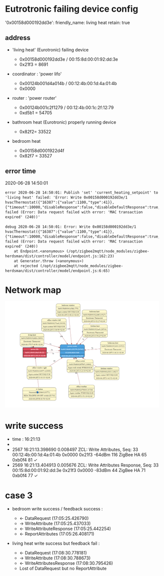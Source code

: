 # Eutrotronic failing device config

  '0x00158d000192dd3e':
    friendly_name: living heat
    retain: true

## address
* 'living heat' (Eurotronic) failing device
  * 0x00158d000192dd3e / 00:15:8d:00:01:92:dd:3e
  * 0x21f3 = 8691

* coordinator : 'power lifo'
  * 0x00124b001d4a014b / 00:12:4b:00:1d:4a:01:4b
  * 0x0000
* router      : 'power router'
  * 0x00124b001c2f1279 / 00:12:4b:00:1c:2f:12:79
  * 0xd5b1 = 54705

* bathroom heat (Eurotronic) properly running device
  * 0x82f2= 33522

* bedroom heat
  * 0x00158d0001922d4f
  * 0x82f7 = 33527


## error time 
2020-06-28 14:50:01

```
error 2020-06-28 14:50:01: Publish 'set' 'current_heating_setpoint' to 'living heat' failed: 'Error: Write 0x00158d000192dd3e/1 hvacThermostat({"16387":{"value":1100,"type":41}}, {"timeout":10000,"disableResponse":false,"disableDefaultResponse":true,"direction":0,"srcEndpoint":null,"reservedBits":0,"manufacturerCode":4151,"transactionSequenceNumber":null}) failed (Error: Data request failed with error: 'MAC transaction expired' (240))'

debug 2020-06-28 14:50:01: Error: Write 0x00158d000192dd3e/1 hvacThermostat({"16387":{"value":1100,"type":41}}, {"timeout":10000,"disableResponse":false,"disableDefaultResponse":true,"direction":0,"srcEndpoint":null,"reservedBits":0,"manufacturerCode":4151,"transactionSequenceNumber":null}) failed (Error: Data request failed with error: 'MAC transaction expired' (240))
    at Endpoint.<anonymous> (/opt/zigbee2mqtt/node_modules/zigbee-herdsman/dist/controller/model/endpoint.js:162:23)
    at Generator.throw (<anonymous>)
    at rejected (/opt/zigbee2mqtt/node_modules/zigbee-herdsman/dist/controller/model/endpoint.js:6:65)
```

# Network map
<img src="./case1-euro%20fail%20talk%20to%20router/Network%20(1).png">

# write success
* time : 16:21:13
* 
* 2567	16:21:13.398690	0.008497	ZCL: Write Attributes, Seq: 33	00:12:4b:00:1d:4a:01:4b	0x0000	0x21f3	-64dBm	116	ZigBee HA	65	0xb0f4				81	✓	
* 2569	16:21:13.404913	0.005676	ZCL: Write Attributes Response, Seq: 33	00:15:8d:00:01:92:dd:3e	0x21f3	0x0000	-83dBm	44	ZigBee HA	71	0xb0f4				77	✓	


# case 3
* bedroom write success / feedback success :
  * <- DataRequest            (17:05:25.426790)
  * -> WriteAttribute         (17:05:25.437033)
  * <- WriteAttributeResponse (17:05:25.442254)
  * <- ReportAttributes       (17:05:26.408171)

* living heat write success but feedback fail : 
  * <- DataRequest    (17:08:30.778181)
  * -> WriteAttribute (17:08:30.788673)
  * <- WriteAttributesResponse (17:08:30.795426)
  * Lost of DataRequest but no ReportAttribute

